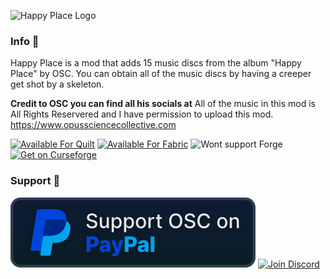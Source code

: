 ![Happy Place Logo](https://cdn.modrinth.com/data/cached_images/106f1fbc6d0790b3436c207df2182d6562828a9c.png)
### Info 📜
Happy Place is a mod that adds 15 music discs from the album "Happy Place" by OSC. You can obtain all of the music discs by having a creeper get shot by a skeleton.

**Credit to OSC you can find all his socials at**
All of the music in this mod is All Rights Reservered and I have permission to upload this mod.
https://www.opussciencecollective.com

<a href="https://quiltmc.org/en/"><img src="https://cdn.jsdelivr.net/npm/@intergrav/devins-badges@3/assets/cozy/supported/quilt_vector.svg" alt="Available For Quilt"/></a>
<a href="https://fabricmc.net/"><img src="https://cdn.jsdelivr.net/npm/@intergrav/devins-badges@3/assets/cozy/supported/fabric_vector.svg" alt="Available For Fabric"/></a>
<img alt="Wont support Forge" src="ttps://cdn.jsdelivr.net/npm/@intergrav/devins-badges@3/assets/cozy/unsupported/forge_vector.svg">
<a href="https://legacy.curseforge.com/minecraft/mc-mods/grape"><img src="https://cdn.jsdelivr.net/npm/@intergrav/devins-badges@3/assets/cozy/available/curseforge_vector.svg" alt="Get on Curseforge"/></a>

### Support 🔧
<a href="https://www.paypal.com/paypalme/opusscience"><img src="https://raw.githubusercontent.com/grape-lol/misc/main/cozy_vector.svg" alt="Support Him On Paypal"/></a>
<a href="https://discord.gg/bygEKhsFtF"><img src="https://cdn.jsdelivr.net/npm/@intergrav/devins-badges@3/assets/cozy/social/discord-plural_vector.svg" alt="Join Discord"/></a>

